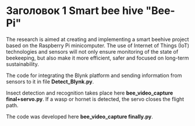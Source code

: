 # Заголовок 1 Smart bee hive "Bee-Pi"

The research is aimed at creating and implementing a smart beehive project based on the Raspberry Pi minicomputer. The use of Internet of Things (IoT) technologies and sensors will not only ensure monitoring of the state of beekeeping, but also make it more efficient, safer and focused on long-term sustainability.

The code for integrating the Blynk platform and sending information from sensors to it in file **Detect_Blynk.py**.

Insect detection and recognition takes place here **bee_video_capture final+servo.py**. If a wasp or hornet is detected, the servo closes the flight path. 

The code was developed here **bee_video_capture finally.py**.
